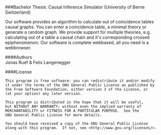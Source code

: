 ###Bachelor Thesis: Causal Inference Simulator (University of Berne Switzerland)  

Our software provides an algorithm to calculate out of coincidence tables causal graphs. You can enter a coincidence table, a minimal theory or
generate a random graph. We provide support for multiple theories, e.g. calculating out of a table a causal chain and it's corresponding 
crossed epiphenomenon. Our software is complete webbased, all you need is a webbrowser. 
 
####Authors  
Jonas Ruef & Felix Langenegger
 
####License

    This program is free software: you can redistribute it and/or modify
    it under the terms of the GNU General Public License as published by
    the Free Software Foundation, either version 3 of the License, or
    (at your option) any later version.

    This program is distributed in the hope that it will be useful,
    but WITHOUT ANY WARRANTY; without even the implied warranty of
    MERCHANTABILITY or FITNESS FOR A PARTICULAR PURPOSE.  See the
    GNU General Public License for more details.

    You should have received a copy of the GNU General Public License
    along with this program.  If not, see <http://www.gnu.org/licenses/>.